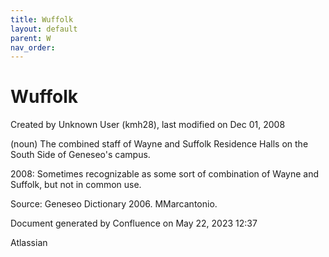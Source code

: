 ```yaml
---
title: Wuffolk
layout: default
parent: W
nav_order:
---
```


# Wuffolk

Created by  Unknown User (kmh28), last modified on Dec 01, 2008

(noun) The combined staff of Wayne and Suffolk Residence Halls on the South Side of Geneseo's campus.

2008: Sometimes recognizable as some sort of combination of Wayne and Suffolk, but not in common use.

Source: Geneseo Dictionary 2006. MMarcantonio. 

Document generated by Confluence on May 22, 2023 12:37

Atlassian
